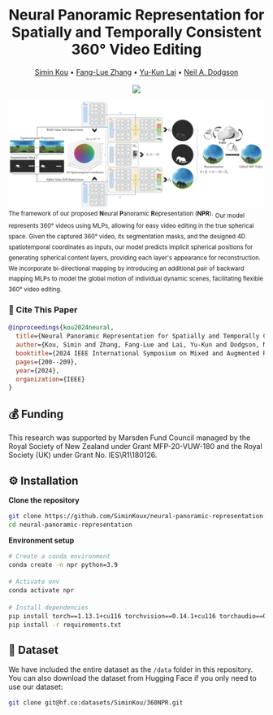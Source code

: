 <div align="center">
  
# Neural Panoramic Representation for Spatially and Temporally Consistent 360° Video Editing

</div>

<p align="center">
  <a href="https://scholar.google.com/citations?user=mIkY9yIAAAAJ&hl=en">Simin Kou</a> • 
  <a href="https://fanglue.github.io/">Fang-Lue Zhang</a> • 
  <a href="https://users.cs.cf.ac.uk/Yukun.Lai/">Yu-Kun Lai</a> • 
   <a href="https://people.wgtn.ac.nz/neil.dodgson">Neil A. Dodgson</a><br>
  <br>
  <a href="https://ieeexplore.ieee.org/abstract/document/10765439">
    <img src="https://img.shields.io/badge/IEEE%20ISMAR-2024-blue">
  </a>
</p>

<p align="left">
  <img src="assets/teaser.png" width="900"><br>
  <small>The framework of our proposed <strong>N</strong>eural <strong>P</strong>anoramic <strong>R</strong>epresentation (<strong>NPR</strong>).</small> <be> <sub> Our model represents 360° videos using MLPs, allowing for easy video editing in the true spherical space. Given the captured 360° video, its segmentation masks, and the designed 4D spatiotemporal coordinates as inputs, our model predicts implicit spherical positions for generating spherical content layers, providing each layer's appearance for reconstruction. We incorporate bi-directional mapping by introducing an additional pair of backward mapping MLPs to model the global motion of individual dynamic scenes, facilitating flexible 360° video editing.</sub>
</p>

### 📜 Cite This Paper
```bibtex
@inproceedings{kou2024neural,
  title={Neural Panoramic Representation for Spatially and Temporally Consistent 360° Video Editing},
  author={Kou, Simin and Zhang, Fang-Lue and Lai, Yu-Kun and Dodgson, Neil A},
  booktitle={2024 IEEE International Symposium on Mixed and Augmented Reality (ISMAR)},
  pages={200--209},
  year={2024},
  organization={IEEE}
}
```

## 💰 Funding
This research was supported by Marsden Fund Council managed by the Royal Society of New Zealand under Grant MFP-20-VUW-180 and the Royal Society (UK) under Grant No. IES\R1\180126.


## ⚙️ Installation
**Clone the repository**  
```sh
git clone https://github.com/SiminKoux/neural-panoramic-representation.git
cd neural-panoramic-representation
```

**Environment setup**  
```sh
# Create a conda environment
conda create -n npr python=3.9

# Activate env
conda activate npr

# Install dependencies
pip install torch==1.13.1+cu116 torchvision==0.14.1+cu116 torchaudio==0.13.1 --extra-index-url https://download.pytorch.org/whl/cu116
pip install -r requirements.txt
```

## 📂 Dataset
We have included the entire dataset as the ``/data`` folder in this repository.<br>
You can also download the dataset from Hugging Face if you only need to use our dataset:
```sh
git clone git@hf.co:datasets/SiminKou/360NPR.git
```
